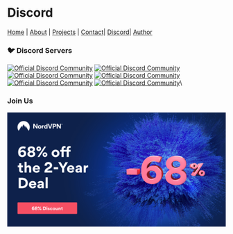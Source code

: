 # Discord

[Home](https://docs.ad-attacks.com) | [About](About.md) | [Projects](Projects.md) | [Contact](Contact.md)| [Discord](Discord.md)| [Author](Author.md)

### 🐦 Discord Servers

[![Official Discord Community](https://discordapp.com/api/guilds/894273981606150224/widget.png?style=banner1)](https://discord.gg/H46uHvSZne) [![Official Discord Community](https://discordapp.com/api/guilds/880193638414565427/widget.png?style=banner1)](https://discord.gg/Sft2dnyj6Z)\
[![Official Discord Community](https://discordapp.com/api/guilds/1040697202902839317/widget.png?style=banner1)](https://discord.gg/vk2JQaneUQ) [![Official Discord Community](https://discordapp.com/api/guilds/1055301414265569360/widget.png?style=banner1)](https://discord.gg/mJ8Wy8yJEw)\
[![Official Discord Community](https://discordapp.com/api/guilds/1040710660620816506/widget.png?style=banner1)](https://discord.gg/vk2JQaneUQ) [![Official Discord Community](https://discordapp.com/api/guilds/955583027973607515/widget.png?style=banner1)](https://discord.gg/T3NYGA7yFU)\


### Join Us

[![NordVPN deal](img/NordVPN01.jpeg)](https://nordvpn.sjv.io/c/3259613/976012/7452)
